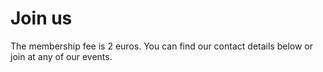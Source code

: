 # Join us

The membership fee is 2 euros. You can find our contact details below or join at any of our events.
